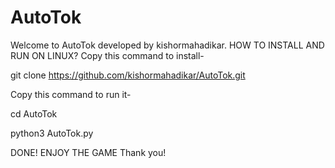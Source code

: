 # AutoTok
Welcome to AutoTok developed by kishormahadikar.
HOW TO INSTALL AND RUN ON LINUX?
Copy this command to install-

git clone https://github.com/kishormahadikar/AutoTok.git 

Copy this command to run it-

cd AutoTok

python3 AutoTok.py

DONE! ENJOY THE GAME
Thank you!

